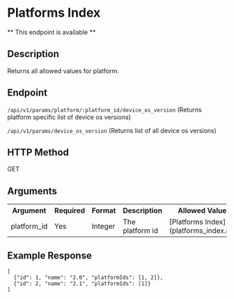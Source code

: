 # Platforms Index
** This endpoint is available **

## Description
Returns all allowed values for platform.

## Endpoint
`/api/v1/params/platform/:platform_id/device_os_version` (Returns platform specific list of device os versions)

`/api/v1/params/device_os_version` (Returns list of all device os versions)

## HTTP Method
GET

## Arguments
<table>
  <tr>
    <th>Argument</th>
    <th>Required</th>
    <th>Format</th>
    <th>Description</th>
    <th>Allowed Values</th>
  </tr>
  <tr>
    <td>platform_id</td>
    <td>Yes</td>
    <td>Integer</td>
    <td>The platform id</td>
    <td>[Platforms Index](platforms_index.md)</td>
  </tr>
</table>

## Example Response

```
[
  {"id": 1, "name": "2.0", "platformIds": [1, 2]},
  {"id": 2, "name": "2.1", "platformIds": [1]}
]
```
